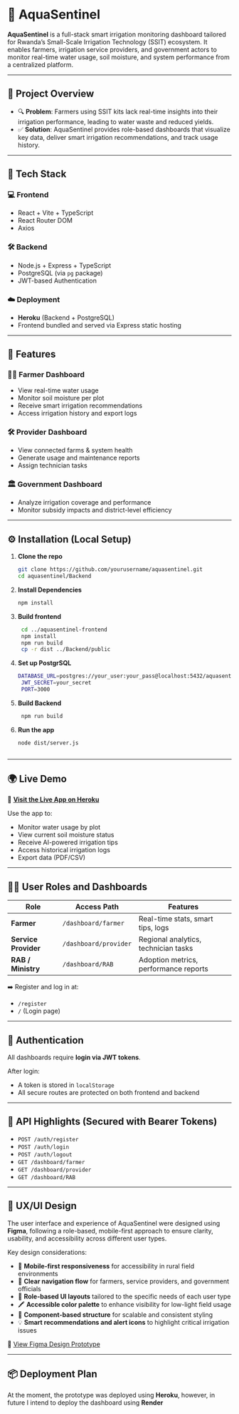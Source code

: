 # 🌱 AquaSentinel

**AquaSentinel** is a full-stack smart irrigation monitoring dashboard tailored for Rwanda’s Small-Scale Irrigation Technology (SSIT) ecosystem. It enables farmers, irrigation service providers, and government actors to monitor real-time water usage, soil moisture, and system performance from a centralized platform.

---

## 📌 Project Overview

- 🔍 **Problem**: Farmers using SSIT kits lack real-time insights into their irrigation performance, leading to water waste and reduced yields.
- ✅ **Solution**: AquaSentinel provides role-based dashboards that visualize key data, deliver smart irrigation recommendations, and track usage history.

---

## 🔧 Tech Stack

### 💻 Frontend
- React + Vite + TypeScript
- React Router DOM
- Axios

### 🛠 Backend
- Node.js + Express + TypeScript
- PostgreSQL (via `pg` package)
- JWT-based Authentication

### ☁️ Deployment
- **Heroku** (Backend + PostgreSQL)
- Frontend bundled and served via Express static hosting

---

## 🚀 Features

### 👩‍🌾 Farmer Dashboard
- View real-time water usage
- Monitor soil moisture per plot
- Receive smart irrigation recommendations
- Access irrigation history and export logs

### 🛠 Provider Dashboard
- View connected farms & system health
- Generate usage and maintenance reports
- Assign technician tasks

### 🏛️ Government Dashboard
- Analyze irrigation coverage and performance
- Monitor subsidy impacts and district-level efficiency

---

## ⚙️ Installation (Local Setup)

1. **Clone the repo**
   ```bash
   git clone https://github.com/yourusername/aquasentinel.git
   cd aquasentinel/Backend
2. **Install Dependencies**
   ```bash
   npm install

3. **Build frontend**
   ```bash
    cd ../aquasentinel-frontend
    npm install
    npm run build
    cp -r dist ../Backend/public


4. **Set up PostgrSQL**
   ```bash
   DATABASE_URL=postgres://your_user:your_pass@localhost:5432/aquasentineldb
    JWT_SECRET=your_secret
    PORT=3000

5. **Build Backend**
   ```bash
    npm run build

6. **Run the app**
   ```bash
   node dist/server.js



---

## 🌍 Live Demo

🔗 [**Visit the Live App on Heroku**](https://aqua-sentinel-109c335846c9.herokuapp.com)

Use the app to:
- Monitor water usage by plot
- View current soil moisture status
- Receive AI-powered irrigation tips
- Access historical irrigation logs
- Export data (PDF/CSV)

---

## 🧑‍💻 User Roles and Dashboards

| Role             | Access Path                     | Features |
|------------------|----------------------------------|----------|
| **Farmer**       | `/dashboard/farmer`             | Real-time stats, smart tips, logs |
| **Service Provider** | `/dashboard/provider`        | Regional analytics, technician tasks |
| **RAB / Ministry**   | `/dashboard/RAB`             | Adoption metrics, performance reports |

➡️ Register and log in at:
- `/register`
- `/` (Login page)

---

## 🔐 Authentication

All dashboards require **login via JWT tokens**.

After login:
- A token is stored in `localStorage`
- All secure routes are protected on both frontend and backend

---

## 🔎 API Highlights (Secured with Bearer Tokens)

- `POST /auth/register`
- `POST /auth/login`
- `POST /auth/logout`
- `GET /dashboard/farmer`
- `GET /dashboard/provider`
- `GET /dashboard/RAB`

---
## 🎨 UX/UI Design

The user interface and experience of AquaSentinel were designed using **Figma**, following a role-based, mobile-first approach to ensure clarity, usability, and accessibility across different user types.

Key design considerations:
- 📱 **Mobile-first responsiveness** for accessibility in rural field environments
- 🧭 **Clear navigation flow** for farmers, service providers, and government officials
- 🎯 **Role-based UI layouts** tailored to the specific needs of each user type
- 🖍️ **Accessible color palette** to enhance visibility for low-light field usage
- 📐 **Component-based structure** for scalable and consistent styling
- 💡 **Smart recommendations and alert icons** to highlight critical irrigation issues

🔗 [View Figma Design Prototype](https://www.figma.com/design/zGQKLuGimZMtkcjFn0JGZS/AquaSentinel-Dashboard-Designs?node-id=308-14250&t=M8WpbPqWjnarsdtz-1)  


---

## 📦 Deployment Plan
At the moment, the prototype was deployed using **Heroku**, however, in future I intend to deploy the dashboard using **Render**





